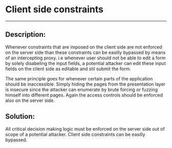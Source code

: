 # Client side constraints
-------

## Description:

Whenever constraints that are imposed on the client side are not enforced on the server side than
these constraints can be easilly bypassed by means of an intercepting proxy. i.e whenever user should not 
be able to edit a form by solely disabeling the input fields, a potential attacker can edit these input 
fields on the client side as editable and stil submit the form.

The same principle goes for whenever certain parts of the application should be inaccessible. Simply hiding
the pages from the presentation layer is insecure since the attacker can enumerate by brute forcing or
fuzzing himself into different pages. Again the access controls should be enforced also on the server side.  

## Solution:

All critical decision making logic must be enforced on the server side out of scope of a potential 
attacker. Client side constraints can be easilly bypassed.
